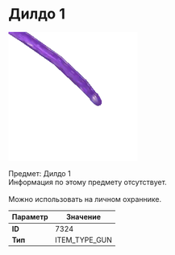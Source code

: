 # Дилдо 1

![Item Image](../img/7324.webp?raw=true)

Предмет: Дилдо 1<br>Информация по этому предмету отсутствует.<br><br>Можно использовать на личном охраннике.


| Параметр | Значение |
|----------|----------|
| **ID** | 7324 |
| **Тип** | ITEM_TYPE_GUN |


